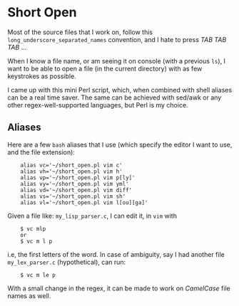 Short Open
==========

Most of the source files that I work on, follow this `long_underscore_separated_names` convention, 
and I hate to press _TAB TAB TAB_ ...

When I know a file name, or am seeing it on console (with a previous `ls`), 
I want to be able to open a file (in the current directory) with as few keystrokes as possible.

I came up with this mini Perl script, which, when combined with shell aliases
can be a real time saver. 
The same can be achieved with sed/awk or any other regex-well-supported
languages, but Perl is my choice.

## Aliases

Here are a few `bash` aliases that I use (which specify the editor I want to use,
and the file extension):

        alias vc='~/short_open.pl vim c' 
        alias vh='~/short_open.pl vim h'
        alias vp='~/short_open.pl vim p[ly]'
        alias vy='~/short_open.pl vim yml'
        alias vd='~/short_open.pl vim diff'
        alias vs='~/short_open.pl vim sh'
        alias vl='~/short_open.pl vim l[ou][ga]'

Given a file like: `my_lisp_parser.c`, I can edit it, in `vim` with 
        
        $ vc mlp
        or
        $ vc m l p

i.e, the first letters of the word. 
In case of ambiguity, say I had another file `my_lex_parser.c` (hypothetical),
can run:

        $ vc m le p

With a small change in the regex, it can be made to 
work on _CamelCase_ file names as well.

